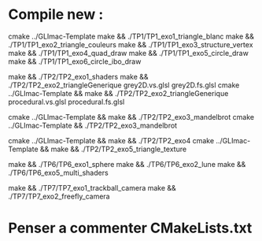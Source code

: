 # Compile new :

cmake ../GLImac-Template 
make && ./TP1/TP1_exo1_triangle_blanc
make && ./TP1/TP1_exo2_triangle_couleurs
make && ./TP1/TP1_exo3_structure_vertex
make && ./TP1/TP1_exo4_quad_draw
make && ./TP1/TP1_exo5_circle_draw
make && ./TP1/TP1_exo6_circle_ibo_draw

make && ./TP2/TP2_exo1_shaders
make && ./TP2/TP2_exo2_triangleGenerique grey2D.vs.glsl grey2D.fs.glsl
cmake ../GLImac-Template && make && ./TP2/TP2_exo2_triangleGenerique procedural.vs.glsl procedural.fs.glsl

cmake ../GLImac-Template && make && ./TP2/TP2_exo3_mandelbrot
cmake ../GLImac-Template && ./TP2/TP2_exo3_mandelbrot

cmake ../GLImac-Template && make && ./TP2/TP2_exo4
cmake ../GLImac-Template && make && ./TP2/TP2_exo5_triangle_texture

make && ./TP6/TP6_exo1_sphere
make && ./TP6/TP6_exo2_lune
make && ./TP6/TP6_exo5_multi_shaders

make && ./TP7/TP7_exo1_trackball_camera
make && ./TP7/TP7_exo2_freefly_camera

# Penser a commenter CMakeLists.txt